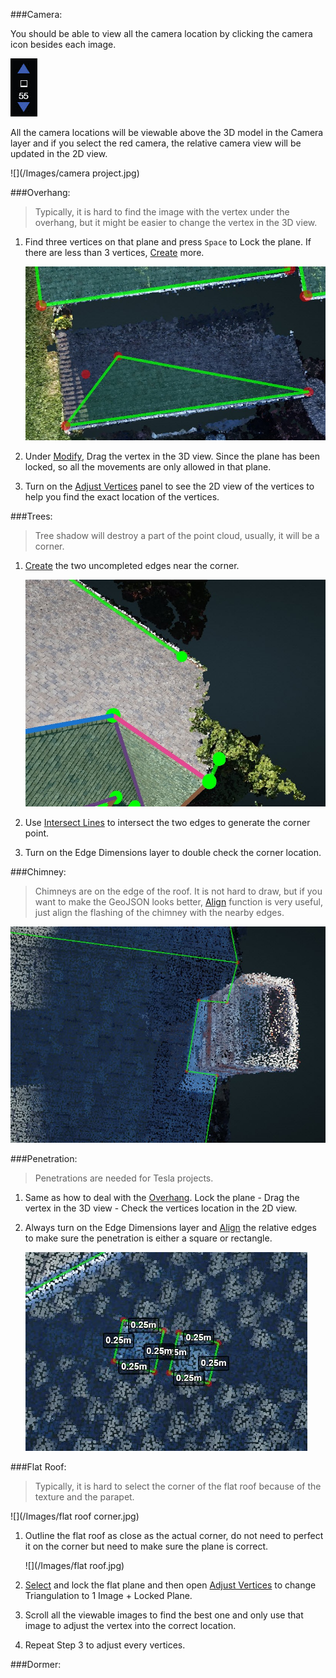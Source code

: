 ###Camera:

You should be able to view all the camera location by clicking the camera icon besides each image.

![](/icons/camera.jpg)

All the camera locations will be viewable above the 3D model in the Camera layer and if you select the red camera, the relative camera view will be updated in the 2D view.

![](/Images/camera project.jpg)

###Overhang:

>Typically, it is hard to find the image with the vertex under the overhang, but it might be easier to change the vertex in the 3D view.

1. Find three vertices on that plane and press `Space` to Lock the plane. If there are less than 3 vertices, [Create] more.

   ![](/Images/1.jpg)

2. Under [Modify], Drag the vertex in the 3D view. Since the plane has been locked, so all the movements are only allowed in that plane.
3. Turn on the [Adjust Vertices] panel to see the 2D view of the vertices to help you find the exact location of the vertices.

###Trees:

>Tree shadow will destroy a part of the point cloud, usually, it will be a corner.

1. [Create] the two uncompleted edges near the corner.

   ![](/Images/2.jpg)

2. Use [Intersect Lines] to intersect the two edges to generate the corner point.
3. Turn on the Edge Dimensions layer to double check the corner location.

###Chimney:

>Chimneys are on the edge of the roof. It is not hard to draw, but if you want to make the GeoJSON looks better, [Align] function is very useful, just align the flashing of the chimney with the nearby edges. 
 
![](/Images/3.jpg)

###Penetration:

>Penetrations are needed for Tesla projects.

1. Same as how to deal with the [Overhang]. Lock the plane - Drag the vertex in the 3D view - Check the vertices location in the 2D view.
2. Always turn on the Edge Dimensions layer and [Align] the relative edges to make sure the penetration is either a square or rectangle.

   ![](/Images/4.jpg)

###Flat Roof:

>Typically, it is hard to select the corner of the flat roof because of the texture and the parapet.

   ![](/Images/flat roof corner.jpg)

1. Outline the flat roof as close as the actual corner, do not need to perfect it on the corner but need to make sure the plane is correct.

   ![](/Images/flat roof.jpg)

2. [Select] and lock the flat plane and then open [Adjust Vertices] to change Triangulation to 1 Image + Locked Plane.
3. Scroll all the viewable images to find the best one and only use that image to adjust the vertex into the correct location.
4. Repeat Step 3 to adjust every vertices.

###Dormer:





[Save]: basic-function.md#save
[Save As]: basic-function.md#save-as
[Export]: basic-function.md#export
[Import]: basic-function.md#import
[Undo]: basic-function.md#undo
[Select]: basic-function.md#select
[Create]: basic-function.md#create
[Modify]: basic-function.md#modify
[Delete]: basic-function.md#delete
[Align]: basic-function.md#align
[Lock Mode]: advanced-function.md#lock-mode
[Auto Plane]: advanced-function.md#auto-plane
[Set Scale]: advanced-function.md#set-scale
[Eraser]: advanced-function.md#eraser
[Erase All]: advanced-function.md#erase-all
[Intersect Lines]: advanced-function.md#intersect-lines
[Register Wireframe]: advanced-function.md#register-wireframe
[Properties]: advanced-function.md#properties
[Layers]: advanced-function.md#layers
[Adjust Vertices]: advanced-function.md#adjust-vertices
[Attach]: tools.md#attach
[Detach]: tools.md#detach
[Create from Edges]: tools.md#create-from-edges
[Delete]: tools.md#delete
[Detect Edge Types]: tools.md#detect-edge-types
[Detect Cutouts]: tools.md#detect-cutouts
[Finalize]: tools.md#finalize
[ML Refine]: tools.md#ml-refine
[Validate]: tools.md#validate
[Vertex Mode]: mode.md#vertex-mode
[Edge Mode]: mode.md#edge-mode
[Surface Mode]: mode.md#surface-mode
[Special Cases]: special-cases.md
[Overhang]: special-cases.md#overhang
[Tree]: special-cases.md#tree
[Chimney]: special-cases.md#chimney
[Penetration]: special-cases.md#penetration
[Flat Roof]: special-cases.md#flat-roof
[Steps to QA a Project]: steps-to-qa-a-project.md
[Edge Types and Example]: edge-types-and-example.md
[Shortcut]: shortcut.md
















